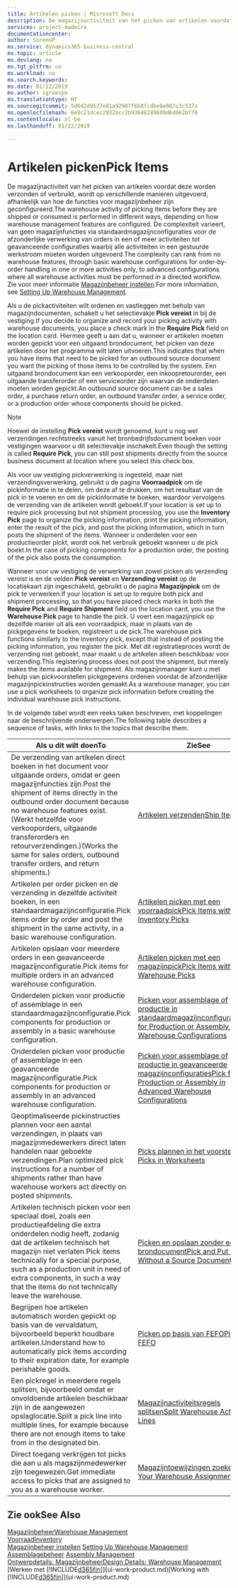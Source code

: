 ```yaml
---
title: Artikelen picken | Microsoft Docs
description: De magazijnactiviteit van het picken van artikelen voordat deze worden verzonden of verbruikt, wordt op verschillende manieren uitgevoerd, afhankelijk van hoe de functies voor magazijnbeheer zijn geconfigureerd. De complexiteit van de [instelling](../configure-warehouse-processes.md) varieert, van geen magazijnfuncties via standaardmagazijnconfiguraties voor de afzonderlijke verwerking van orders in een of meer activiteiten tot geavanceerde configuraties waarbij alle activiteiten in een gestuurde werkstroom moeten worden uitgevoerd.
services: project-madeira
documentationcenter: 
author: SorenGP
ms.service: dynamics365-business-central
ms.topic: article
ms.devlang: na
ms.tgt_pltfrm: na
ms.workload: na
ms.search.keywords: 
ms.date: 01/22/2019
ms.author: sgroespe
ms.translationtype: HT
ms.sourcegitcommit: 5d6d2d9527e81a92987f6b8fcdbe8e087c3c537a
ms.openlocfilehash: 6e9c21dcec2932bcc2b93648289699d6d062bf78
ms.contentlocale: nl-be
ms.lasthandoff: 01/22/2019

---
```

# <a name="pick-items"></a><span data-ttu-id="708d5-104">Artikelen picken</span><span class="sxs-lookup"><span data-stu-id="708d5-104">Pick Items</span></span>
<span data-ttu-id="708d5-105">De magazijnactiviteit van het picken van artikelen voordat deze worden verzonden of verbruikt, wordt op verschillende manieren uitgevoerd, afhankelijk van hoe de functies voor magazijnbeheer zijn geconfigureerd.</span><span class="sxs-lookup"><span data-stu-id="708d5-105">The warehouse activity of picking items before they are shipped or consumed is performed in different ways, depending on how warehouse management features are configured.</span></span> <span data-ttu-id="708d5-106">De complexiteit varieert, van geen magazijnfuncties via standaardmagazijnconfiguraties voor de afzonderlijke verwerking van orders in een of meer activiteiten tot geavanceerde configuraties waarbij alle activiteiten in een gestuurde werkstroom moeten worden uitgevoerd.</span><span class="sxs-lookup"><span data-stu-id="708d5-106">The complexity can rank from no warehouse features, through basic warehouse configurations for order-by-order handling in one or more activities only, to advanced configurations where all warehouse activities must be performed in a directed workflow.</span></span> <span data-ttu-id="708d5-107">Zie voor meer informatie [Magazijnbeheer instellen](warehouse-setup-warehouse.md).</span><span class="sxs-lookup"><span data-stu-id="708d5-107">For more information, see [Setting Up Warehouse Management](warehouse-setup-warehouse.md).</span></span>

<span data-ttu-id="708d5-108">Als u de pickactiviteiten wilt ordenen en vastleggen met behulp van magazijndocumenten, schakelt u het selectievakje **Pick vereist** in bij de vestiging.</span><span class="sxs-lookup"><span data-stu-id="708d5-108">If you decide to organize and record your picking activity with warehouse documents, you place a check mark in the **Require Pick** field on the location card.</span></span> <span data-ttu-id="708d5-109">Hiermee geeft u aan dat u, wanneer er artikelen moeten worden gepickt voor een uitgaand brondocument, het picken van deze artikelen door het programma wilt laten uitvoeren.</span><span class="sxs-lookup"><span data-stu-id="708d5-109">This indicates that when you have items that need to be picked for an outbound source document you want the picking of those items to be controlled by the system.</span></span> <span data-ttu-id="708d5-110">Een uitgaand brondocument kan een verkooporder, een inkoopretourorder, een uitgaande transferorder of een serviceorder zijn waarvan de onderdelen moeten worden gepickt.</span><span class="sxs-lookup"><span data-stu-id="708d5-110">An outbound source document can be a sales order, a purchase return order, an outbound transfer order, a service order, or a production order whose components should be picked.</span></span>

> [!NOTE]
> <span data-ttu-id="708d5-111">Hoewel de instelling **Pick vereist** wordt genoemd, kunt u nog wel verzendingen rechtstreeks vanuit het bronbedrijfsdocument boeken voor vestigingen waarvoor u dit selectievakje inschakelt.</span><span class="sxs-lookup"><span data-stu-id="708d5-111">Even though the setting is called **Require Pick**, you can still post shipments directly from the source business document at location where you select this check box.</span></span>

<span data-ttu-id="708d5-112">Als voor uw vestiging pickverwerking is ingesteld, maar niet verzendingsverwerking, gebruikt u de pagina **Voorraadpick** om de pickinformatie in te delen, om deze af te drukken, om het resultaat van de pick in te voeren en om de pickinformatie te boeken, waardoor vervolgens de verzending van de artikelen wordt geboekt.</span><span class="sxs-lookup"><span data-stu-id="708d5-112">If your location is set up to require pick processing but not shipment processing, you use the **Inventory Pick** page to organize the picking information, print the picking information, enter the result of the pick, and post the picking information, which in turn posts the shipment of the items.</span></span> <span data-ttu-id="708d5-113">Wanneer u onderdelen voor een productieorder pickt, wordt ook het verbruik geboekt wanneer u de pick boekt.</span><span class="sxs-lookup"><span data-stu-id="708d5-113">In the case of picking components for a production order, the posting of the pick also posts the consumption.</span></span>

<span data-ttu-id="708d5-114">Wanneer voor uw vestiging de verwerking van zowel picken als verzending vereist is en de velden **Pick vereist** en **Verzending vereist** op de locatiekaart zijn ingeschakeld, gebruikt u de pagina **Magazijnpick** om de pick te verwerken.</span><span class="sxs-lookup"><span data-stu-id="708d5-114">If your location is set up to require both pick and shipment processing, so that you have placed check marks in both the **Require Pick** and **Require Shipment** field on the location card, you use the **Warehouse Pick** page to handle the pick.</span></span> <span data-ttu-id="708d5-115">U voert een magazijnpick op dezelfde manier uit als een voorraadpick, maar in plaats van de pickgegevens te boeken, registreert u de pick.</span><span class="sxs-lookup"><span data-stu-id="708d5-115">The warehouse pick functions similarly to the inventory pick, except that instead of posting the picking information, you register the pick.</span></span> <span data-ttu-id="708d5-116">Met dit registratieproces wordt de verzending niet geboekt, maar maakt u de artikelen alleen beschikbaar voor verzending.</span><span class="sxs-lookup"><span data-stu-id="708d5-116">This registering process does not post the shipment, but merely makes the items available for shipment.</span></span> <span data-ttu-id="708d5-117">Als magazijnmanager kunt u met behulp van pickvoorstellen pickgegevens ordenen voordat de afzonderlijke magazijnpickinstructies worden gemaakt.</span><span class="sxs-lookup"><span data-stu-id="708d5-117">As a warehouse manager, you can use a pick worksheets to organize pick information before creating the individual warehouse pick instructions.</span></span>

<span data-ttu-id="708d5-118">In de volgende tabel wordt een reeks taken beschreven, met koppelingen naar de beschrijvende onderwerpen.</span><span class="sxs-lookup"><span data-stu-id="708d5-118">The following table describes a sequence of tasks, with links to the topics that describe them.</span></span>   

|<span data-ttu-id="708d5-119">**Als u dit wilt doen**</span><span class="sxs-lookup"><span data-stu-id="708d5-119">**To**</span></span>|<span data-ttu-id="708d5-120">**Zie**</span><span class="sxs-lookup"><span data-stu-id="708d5-120">**See**</span></span>|
|------------|-------------|  
|<span data-ttu-id="708d5-121">De verzending van artikelen direct boeken in het document voor uitgaande orders, omdat er geen magazijnfuncties zijn.</span><span class="sxs-lookup"><span data-stu-id="708d5-121">Post the shipment of items directly in the outbound order document because no warehouse features exist.</span></span> <span data-ttu-id="708d5-122">(Werkt hetzelfde voor verkooporders, uitgaande transferorders en retourverzendingen.)</span><span class="sxs-lookup"><span data-stu-id="708d5-122">(Works the same for sales orders, outbound transfer orders, and return shipments.)</span></span>|[<span data-ttu-id="708d5-123">Artikelen verzenden</span><span class="sxs-lookup"><span data-stu-id="708d5-123">Ship Items</span></span>](warehouse-how-ship-items.md)|  
|<span data-ttu-id="708d5-124">Artikelen per order picken en de verzending in dezelfde activiteit boeken, in een standaardmagazijnconfiguratie.</span><span class="sxs-lookup"><span data-stu-id="708d5-124">Pick items order by order and post the shipment in the same activity, in a basic warehouse configuration.</span></span>|[<span data-ttu-id="708d5-125">Artikelen picken met een voorraadpick</span><span class="sxs-lookup"><span data-stu-id="708d5-125">Pick Items with Inventory Picks</span></span>](warehouse-how-to-pick-items-with-inventory-picks.md)|
|<span data-ttu-id="708d5-126">Artikelen opslaan voor meerdere orders in een geavanceerde magazijnconfiguratie.</span><span class="sxs-lookup"><span data-stu-id="708d5-126">Pick items for multiple orders in an advanced warehouse configuration.</span></span>|[<span data-ttu-id="708d5-127">Artikelen picken met een magazijnpick</span><span class="sxs-lookup"><span data-stu-id="708d5-127">Pick Items with Warehouse Picks</span></span>](warehouse-how-to-pick-items-for-warehouse-shipment.md)|  
|<span data-ttu-id="708d5-128">Onderdelen picken voor productie of assemblage in een standaardmagazijnconfiguratie.</span><span class="sxs-lookup"><span data-stu-id="708d5-128">Pick components for production or assembly in a basic warehouse configuration.</span></span>|[<span data-ttu-id="708d5-129">Picken voor assemblage of productie in standaardmagazijnconfiguraties</span><span class="sxs-lookup"><span data-stu-id="708d5-129">Pick for Production or Assembly in Basic Warehouse Configurations</span></span>](warehouse-how-to-pick-for-production.md)|
|<span data-ttu-id="708d5-130">Onderdelen picken voor productie of assemblage in een geavanceerde magazijnconfiguratie.</span><span class="sxs-lookup"><span data-stu-id="708d5-130">Pick components for production or assembly in an advanced warehouse configuration.</span></span>|[<span data-ttu-id="708d5-131">Picken voor assemblage of productie in geavanceerde magazijnconfiguraties</span><span class="sxs-lookup"><span data-stu-id="708d5-131">Pick for Production or Assembly in Advanced Warehouse Configurations</span></span>](warehouse-how-to-pick-for-internal-operations-in-advanced-warehousing.md)|  
|<span data-ttu-id="708d5-132">Geoptimaliseerde pickinstructies plannen voor een aantal verzendingen, in plaats van magazijnmedewerkers direct laten handelen naar geboekte verzendingen.</span><span class="sxs-lookup"><span data-stu-id="708d5-132">Plan optimized pick instructions for a number of shipments rather than have warehouse workers act directly on posted shipments.</span></span>|[<span data-ttu-id="708d5-133">Picks plannen in het voorstel</span><span class="sxs-lookup"><span data-stu-id="708d5-133">Plan Picks in Worksheets</span></span>](warehouse-how-to-plan-picks-in-worksheets.md)|  
|<span data-ttu-id="708d5-134">Artikelen technisch picken voor een speciaal doel, zoals een productieafdeling die extra onderdelen nodig heeft, zodanig dat de artikelen technisch het magazijn niet verlaten.</span><span class="sxs-lookup"><span data-stu-id="708d5-134">Pick items technically for a special purpose, such as a production unit in need of extra components, in such a way that the items do not technically leave the warehouse.</span></span>|[<span data-ttu-id="708d5-135">Picken en opslaan zonder een brondocument</span><span class="sxs-lookup"><span data-stu-id="708d5-135">Pick and Put Away Without a Source Document</span></span>](warehouse-how-to-create-put-aways-from-internal-put-aways.md)|
|<span data-ttu-id="708d5-136">Begrijpen hoe artikelen automatisch worden gepickt op basis van de vervaldatum, bijvoorbeeld beperkt houdbare artikelen.</span><span class="sxs-lookup"><span data-stu-id="708d5-136">Understand how to automatically pick items according to their expiration date, for example perishable goods.</span></span>|[<span data-ttu-id="708d5-137">Picken op basis van FEFO</span><span class="sxs-lookup"><span data-stu-id="708d5-137">Picking By FEFO</span></span>](warehouse-picking-by-fefo.md)|
|<span data-ttu-id="708d5-138">Een pickregel in meerdere regels splitsen, bijvoorbeeld omdat er onvoldoende artikelen beschikbaar zijn in de aangewezen opslaglocatie.</span><span class="sxs-lookup"><span data-stu-id="708d5-138">Split a pick line into multiple lines, for example because there are not enough items to take from in the designated bin.</span></span>|[<span data-ttu-id="708d5-139">Magazijnactiviteitsregels splitsen</span><span class="sxs-lookup"><span data-stu-id="708d5-139">Split Warehouse Activity Lines</span></span>](warehouse-how-to-split-warehouse-activity-lines.md)|
|<span data-ttu-id="708d5-140">Direct toegang verkrijgen tot picks die aan u als magazijnmedewerker zijn toegewezen.</span><span class="sxs-lookup"><span data-stu-id="708d5-140">Get immediate access to picks that are assigned to you as a warehouse worker.</span></span>|[<span data-ttu-id="708d5-141">Magazijntoewijzingen zoeken</span><span class="sxs-lookup"><span data-stu-id="708d5-141">Find Your Warehouse Assignments</span></span>](warehouse-how-to-find-your-warehouse-assignments.md)|  

## <a name="see-also"></a><span data-ttu-id="708d5-142">Zie ook</span><span class="sxs-lookup"><span data-stu-id="708d5-142">See Also</span></span>  
[<span data-ttu-id="708d5-143">Magazijnbeheer</span><span class="sxs-lookup"><span data-stu-id="708d5-143">Warehouse Management</span></span>](warehouse-manage-warehouse.md)  
[<span data-ttu-id="708d5-144">Voorraad</span><span class="sxs-lookup"><span data-stu-id="708d5-144">Inventory</span></span>](inventory-manage-inventory.md)  
<span data-ttu-id="708d5-145">[Magazijnbeheer instellen](warehouse-setup-warehouse.md)   </span><span class="sxs-lookup"><span data-stu-id="708d5-145">[Setting Up Warehouse Management](warehouse-setup-warehouse.md)   </span></span>  
<span data-ttu-id="708d5-146">[Assemblagebeheer](assembly-assemble-items.md)  </span><span class="sxs-lookup"><span data-stu-id="708d5-146">[Assembly Management](assembly-assemble-items.md)  </span></span>  
[<span data-ttu-id="708d5-147">Ontwerpdetails: Magazijnbeheer</span><span class="sxs-lookup"><span data-stu-id="708d5-147">Design Details: Warehouse Management</span></span>](design-details-warehouse-management.md)  
<span data-ttu-id="708d5-148">[Werken met [!INCLUDE[d365fin](includes/d365fin_md.md)]](ui-work-product.md)</span><span class="sxs-lookup"><span data-stu-id="708d5-148">[Working with [!INCLUDE[d365fin](includes/d365fin_md.md)]](ui-work-product.md)</span></span>

